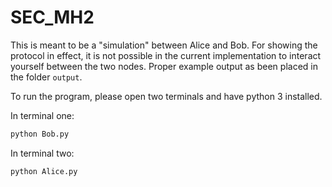# SEC_MH2

This is meant to be a "simulation" between Alice and Bob. For showing the protocol in effect, it is not possible in the current implementation to interact yourself between the two nodes. Proper example output as been placed in the folder `output`.

To run the program, please open two terminals and have python 3 installed.

In terminal one:

```cmd
python Bob.py
```

In terminal two:

```cmd
python Alice.py
```
